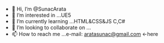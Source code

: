 - 👋 Hi, I’m @SunacArata
- 👀 I’m interested in ...UE5
- 🌱 I’m currently learning  ...HTML&CSS&JS  C,C#
- 💞️ I’m looking to collaborate on ...
- 📫 How to reach me ...e-mail: aratasunac@gmail.com ←here

<!---
SunacArata/SunacArata is a ✨ special ✨ repository because its `README.md` (this file) appears on your GitHub profile.
You can click the Preview link to take a look at your changes.
--->
